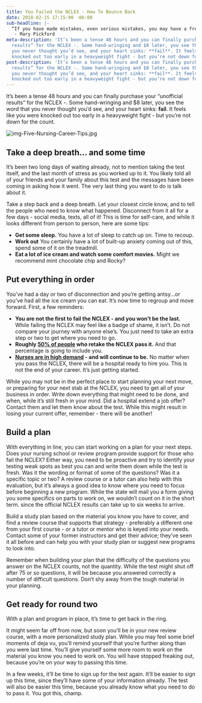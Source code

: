 ```yaml
---
title: You Failed the NCLEX - How To Bounce Back
date: 2018-02-15 17:15:00 -06:00
sub-headline: |-
  “If you have made mistakes, even serious mistakes, you may have a fresh start any moment you choose, for this thing we call ‘failure’ is not the falling down, but the staying down.”
   - Mary Pickford
meta-description: 'It’s been a tense 48 hours and you can finally purchase your “unofficial
  results” for the NCLEX -. Some hand-wringing and $8 later, you see the word that
  you never thought you’d see, and your heart sinks: **fail**. It feels like you were
  knocked out too early in a heavyweight fight - but you’re not down for the count.'
post-description: 'It’s been a tense 48 hours and you can finally purchase your “unofficial
  results” for the NCLEX -. Some hand-wringing and $8 later, you see the word that
  you never thought you’d see, and your heart sinks: **fail**. It feels like you were
  knocked out too early in a heavyweight fight - but you’re not down for the count.'
---
```


It’s been a tense 48 hours and you can finally purchase your “unofficial results” for the NCLEX -. Some hand-wringing and $8 later, you see the word that you never thought you’d see, and your heart sinks: **fail**. It feels like you were knocked out too early in a heavyweight fight - but you’re not down for the count.

![img-Five-Nursing-Career-Tips.jpg](/blog/uploads/img-blog-failed-nclex.jpg)

## Take a deep breath… and some time

It’s been two long days of waiting already, not to mention taking the test itself, and the last month of stress as you worked up to it. You likely told all of your friends and your family about this test and the messages have been coming in asking how it went. The very last thing you want to do is talk about it.

Take a step back and a deep breath. Let your closest circle know, and to tell the people who need to know what happened. Disconnect from it all for a few days - social media, texts, all of it! This is time for self-care, and while it looks different from person to person, here are some tips:

* **Get some sleep.** You have a lot of sleep to catch up on. Time to recoup.
* **Work out** You certainly have a lot of built-up anxiety coming out of this, spend some of it on the treadmill.
* **Eat a lot of ice cream and watch some comfort movies.** Might we recommend mint chocolate chip and Rocky?

## Put everything in order

You’ve had a day or two of disconnection and you’re getting antsy...or you’ve had all the ice cream you can eat. It’s now time to regroup and move forward. First, a few reminders:

* **You are not the first to fail the NCLEX - and you won’t be the last.** While failing the NCLEX may feel like a badge of shame, it isn’t. Do not compare your journey with anyone else’s. You just need to take an extra step or two to get where you need to go.
* **Roughly [50% of people](https://www.ncsbn.org/Table_of_Pass_Rates_2017.pdf) who retake the NCLEX pass it.** And that percentage is going to include you.
* **[Nurses are in high demand](https://nurse.org/articles/nursing-demand-by-state/) - and will continue to be.** No matter when you pass the NCLEX, there will be a hospital ready to hire you. This is not the end of your career. It’s just getting started.

While you may not be in the perfect place to start planning your next move, or preparing for your next stab at the NCLEX, you need to get all of your business in order. Write down everything that might need to be done, and when, while it’s still fresh in your mind. Did a hospital extend a job offer? Contact them and let them know about the test. While this might result in losing your current offer, remember - there will be another!

## Build a plan

With everything in line, you can start working on a plan for your next steps. Does your nursing school or review program provide support for those who fail the NCLEX? Either way, you need to be proactive and try to identify your testing weak spots as best you can and write them down while the test is fresh. Was it the wording or format of some of the questions? Was it a specific topic or two? A review course or a tutor can also help with this evaluation, but it’s always a good idea to know where you need to focus before beginning a new program. While the state will mail you a form giving you some specifics on parts to work on, we wouldn’t count on it in the short term. since the official NCLEX results can take up to six weeks to arrive. 

Build a study plan based on the material you know you have to cover, and find a review course that supports that strategy - preferably a different one from your first course  - or a tutor or mentor who is keyed into your needs. Contact some of your former instructors and get their advice; they’ve seen it all before and can help you with your study plan or suggest new programs to look into.

Remember when building your plan that the difficulty of the questions you answer on the NCLEX counts, not the quantity. While the test might shut off after 75 or so questions, it will be because you answered correctly a number of difficult questions. Don’t shy away from the tough material in your planning.

## Get ready for round two

With a plan and program in place, it’s time to get back in the ring.

It might seem far off from now, but soon you’ll be in your new review course, with a more personalized study plan. While you may feel some brief moments of deja vu, you’ll remind yourself that you’re further along than you were last time. You’ll give yourself some more room to work on the material you know you need to work on. You will have stopped freaking out, because you’re on your way to passing this time.

In a few weeks, it’ll be time to sign up for the test again. It’ll be easier to sign up this time, since they’ll have some of your information already. The test will also be easier this time, because you already know what you need to do to pass it. You got this, champ.


